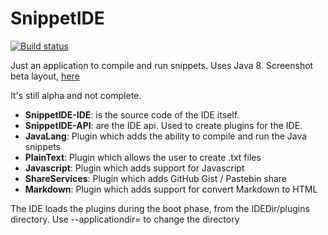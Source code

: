 # SnippetIDE

[![Build status](https://ci.appveyor.com/api/projects/status/9ptq41x6567m9hjj?svg=true)](https://ci.appveyor.com/project/rrev/snippetide)

Just an application to compile and run snippets. Uses Java 8. Screenshot beta layout, [here](http://i.imgur.com/pka5IYI.png)

It's still alpha and not complete.

- **SnippetIDE-IDE**: is the source code of the IDE itself. 
- **SnippetIDE-API**: are the IDE api. Used to create plugins for the IDE.
- **JavaLang**: Plugin which adds the ability to compile and run the Java snippets
- **PlainText**: Plugin which allows the user to create .txt files
- **Javascript**: Plugin which adds support for Javascript
- **ShareServices**: Plugin which adds GitHub Gist / Pastebin share
- **Markdown**: Plugin which adds support for convert Markdown to HTML

The IDE loads the plugins during the boot phase, from the IDEDir/plugins directory. Use --applicationdir= to change the directory
